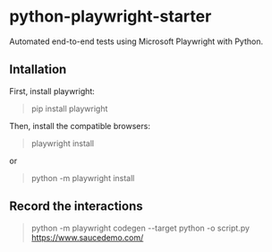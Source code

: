 # python-playwright-starter
Automated end-to-end tests using Microsoft Playwright with Python.

## Intallation
First, install playwright:
> pip install playwright

Then, install the compatible browsers:
> playwright install

or 
> python -m playwright install

## Record the interactions

> python -m playwright codegen --target python -o script.py https://www.saucedemo.com/




